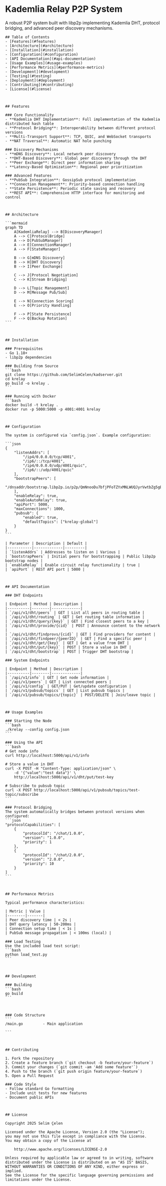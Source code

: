 # Kademlia Relay P2P System

A robust P2P system built with libp2p implementing Kademlia DHT, protocol bridging, and advanced peer discovery mechanisms.


    ## Table of Contents
    - [Features](#features)
    - [Architecture](#architecture)
    - [Installation](#installation)
    - [Configuration](#configuration)
    - [API Documentation](#api-documentation)
    - [Usage Examples](#usage-examples)
    - [Performance Metrics](#performance-metrics)
    - [Development](#development)
    - [Testing](#testing)
    - [Deployment](#deployment)
    - [Contributing](#contributing)
    - [License](#license)



    ## Features

    ### Core Functionality
    - **Kademlia DHT Implementation**: Full implementation of the Kademlia distributed hash table
    - **Protocol Bridging**: Interoperability between different protocol versions
    - **Multi-Transport Support**: TCP, QUIC, and WebSocket transports
    - **NAT Traversal**: Automatic NAT hole punching

    ### Discovery Mechanisms
    - **mDNS Discovery**: Local network peer discovery
    - **DHT-Based Discovery**: Global peer discovery through the DHT
    - **Peer Exchange**: Direct peer information sharing
    - **Latency-Based Optimization**: Regional peer prioritization

    ### Advanced Features
    - **PubSub Integration**: GossipSub protocol implementation
    - **Connection Management**: Priority-based connection handling
    - **State Persistence**: Periodic state saving and recovery
    - **REST API**: Comprehensive HTTP interface for monitoring and control



    ## Architecture

    ```mermaid
    graph TD
        A[KademliaRelay] --> B[DiscoveryManager]
        A --> C[ProtocolBridge]
        A --> D[PubSubManager]
        A --> E[ConnectionManager]
        A --> F[StateManager]

        B --> G[mDNS Discovery]
        B --> H[DHT Discovery]
        B --> I[Peer Exchange]

        C --> J[Protocol Negotiation]
        C --> K[Stream Bridging]

        D --> L[Topic Management]
        D --> M[Message Pub/Sub]

        E --> N[Connection Scoring]
        E --> O[Priority Handling]

        F --> P[State Persistence]
        F --> Q[Backup Rotation]
    ```



    ## Installation

    ### Prerequisites
    - Go 1.18+
    - libp2p dependencies

    ### Building from Source
    ```bash
    git clone https://github.com/SelimCelen/kadserver.git
    cd krelay
    go build -o krelay .
    ```

    ### Running with Docker
    ```bash
    docker build -t krelay .
    docker run -p 5000:5000 -p 4001:4001 krelay



    ## Configuration

    The system is configured via `config.json`. Example configuration:

    ```json
    {
        "listenAddrs": [
            "/ip4/0.0.0.0/tcp/4001",
            "/ip6/::/tcp/4001",
            "/ip4/0.0.0.0/udp/4001/quic",
            "/ip6/::/udp/4001/quic"
        ],
        "bootstrapPeers": [
            "/dnsaddr/bootstrap.libp2p.io/p2p/QmNnooDu7bfjPFoTZYxMNLWUQJyrVwtbZg5gBMjTezGAJN"
        ],
        "enableRelay": true,
        "enableAutoRelay": true,
        "apiPort": 5000,
        "maxConnections": 1000,
        "pubsub": {
            "enabled": true,
            "defaultTopics": ["krelay-global"]
        }
    }
    ```

    | Parameter | Description | Default |
    |-----------|-------------|---------|
    | `listenAddrs` | Addresses to listen on | Various |
    | `bootstrapPeers` | Initial peers for bootstrapping | Public libp2p bootstrap nodes |
    | `enableRelay` | Enable circuit relay functionality | true |
    | `apiPort` | REST API port | 5000 |



    ## API Documentation

    ### DHT Endpoints

    | Endpoint | Method | Description |
    |----------|--------|-------------|
    | `/api/v1/dht/peers` | GET | List all peers in routing table |
    | `/api/v1/dht/routing` | GET | Get routing table information |
    | `/api/v1/dht/query/{key}` | GET | Find closest peers to a key |
    | `/api/v1/dht/provide/{cid}` | POST | Announce content to the network |
    | `/api/v1/dht/findprovs/{cid}` | GET | Find providers for content |
    | `/api/v1/dht/findpeer/{peerID}` | GET | Find a specific peer |
    | `/api/v1/dht/get/{key}` | GET | Get a value from DHT |
    | `/api/v1/dht/put/{key}` | POST | Store a value in DHT |
    | `/api/v1/dht/bootstrap` | POST | Trigger DHT bootstrap |

    ### System Endpoints

    | Endpoint | Method | Description |
    |----------|--------|-------------|
    | `/api/v1/info` | GET | Get node information |
    | `/api/v1/peers` | GET | List connected peers |
    | `/api/v1/config` | GET/PUT | Get/update configuration |
    | `/api/v1/pubsub/topics` | GET | List pubsub topics |
    | `/api/v1/pubsub/topics/{topic}` | POST/DELETE | Join/leave topic |



    ## Usage Examples

    ### Starting the Node
    ```bash
    ./krelay --config config.json
    ```

    ### Using the API
    ```bash
    # Get node info
    curl http://localhost:5000/api/v1/info

    # Store a value in DHT
    curl -X POST -H "Content-Type: application/json" \
        -d '{"value":"test data"}' \
        http://localhost:5000/api/v1/dht/put/test-key

    # Subscribe to pubsub topic
    curl -X POST http://localhost:5000/api/v1/pubsub/topics/test-topic/subscribe
    ```

    ### Protocol Bridging
    The system automatically bridges between protocol versions when configured:
    ```json
    "protocolCapabilities": [
        {
            "protocolId": "/chat/1.0.0",
            "version": "1.0.0",
            "priority": 1
        },
        {
            "protocolId": "/chat/2.0.0",
            "version": "2.0.0",
            "priority": 10
        }
    ]
    ```



    ## Performance Metrics

    Typical performance characteristics:

    | Metric | Value |
    |--------|-------|
    | Peer discovery time | < 2s |
    | DHT query latency | 50-200ms |
    | Connection setup time | < 1s |
    | PubSub message propagation | < 100ms (local) |

    ### Load Testing
    Use the included load test script:
    ```bash
    python load_test.py
    ```



    ## Development

    ### Building
    ```bash
    go build
    ```

   

    ### Code Structure
    ```
    /main.go         - Main application
    
    ```



    ## Contributing

    1. Fork the repository
    2. Create a feature branch (`git checkout -b feature/your-feature`)
    3. Commit your changes (`git commit -am 'Add some feature'`)
    4. Push to the branch (`git push origin feature/your-feature`)
    5. Open a Pull Request

    ### Code Style
    - Follow standard Go formatting
    - Include unit tests for new features
    - Document public APIs



    ## License

    Copyright 2025 Selim Çelen

    Licensed under the Apache License, Version 2.0 (the "License");
    you may not use this file except in compliance with the License.
    You may obtain a copy of the License at

        http://www.apache.org/licenses/LICENSE-2.0

    Unless required by applicable law or agreed to in writing, software
    distributed under the License is distributed on an "AS IS" BASIS,
    WITHOUT WARRANTIES OR CONDITIONS OF ANY KIND, either express or implied.
    See the License for the specific language governing permissions and
    limitations under the License.
